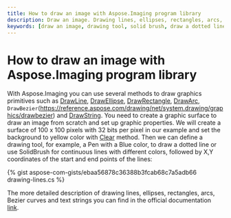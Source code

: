 ```yaml
---
title: How to draw an image with Aspose.Imaging program library
description: Draw an image. Drawing lines, ellipses, rectangles, arcs, Bezier curves and strings.
keywords: [draw an image, drawing tool, solid brush, draw a dotted line]
---
```


# How to draw an image with Aspose.Imaging program library

With Aspose.Imaging you can use several methods to draw graphics primitives such as [DrawLine](https://reference.aspose.com/drawing/net/system.drawing/graphics/drawline/), [DrawEllipse](https://reference.aspose.com/drawing/net/system.drawing/graphics/drawellipse), [DrawRectangle](https://reference.aspose.com/drawing/net/system.drawing/graphics/drawrectangle), [DrawArc](https://reference.aspose.com/drawing/net/system.drawing/graphics/drawarc), `DrawBezier`(https://reference.aspose.com/drawing/net/system.drawing/graphics/drawbezier) and [DrawString](https://reference.aspose.com/drawing/net/system.drawing/graphics/drawstring). You need to create a graphic surface to draw an image from scratch and set up graphic properties. We will create a surface of 100 x 100 pixels with 32 bits per pixel in our example and set the background to yellow color with [Clear](https://reference.aspose.com/drawing/net/system.drawing/graphics/clear/) method. Then we can define a drawing tool, for example, a Pen with a Blue color, to draw a dotted line or use SolidBrush for continuous lines with different colors, followed by X,Y coordinates of the start and end points of the lines:

{% gist aspose-com-gists/ebaa56878c36388b3fcab68c7a5adb66 drawing-lines.cs %}

The more detailed description of drawing lines, ellipses, rectangles, arcs, Bezier curves and text strings you can find in the official documentation [link](https://docs.aspose.com/imaging/net/drawing-images/).
